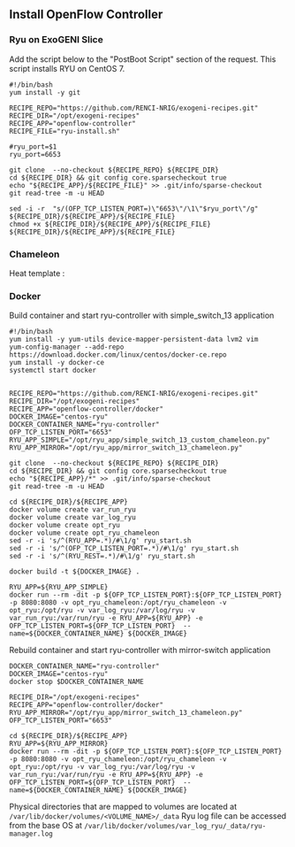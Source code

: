 ## Install OpenFlow Controller

### Ryu on ExoGENI Slice

Add the script below to the "PostBoot Script" section of the request. 
This script installs RYU on CentOS 7.

```
#!/bin/bash
yum install -y git

RECIPE_REPO="https://github.com/RENCI-NRIG/exogeni-recipes.git"
RECIPE_DIR="/opt/exogeni-recipes"
RECIPE_APP="openflow-controller"
RECIPE_FILE="ryu-install.sh"

#ryu_port=$1
ryu_port=6653

git clone  --no-checkout ${RECIPE_REPO} ${RECIPE_DIR}
cd ${RECIPE_DIR} && git config core.sparsecheckout true
echo "${RECIPE_APP}/${RECIPE_FILE}" >> .git/info/sparse-checkout
git read-tree -m -u HEAD

sed -i -r  "s/(OFP_TCP_LISTEN_PORT=)\"6653\"/\1\"$ryu_port\"/g" ${RECIPE_DIR}/${RECIPE_APP}/${RECIPE_FILE}
chmod +x ${RECIPE_DIR}/${RECIPE_APP}/${RECIPE_FILE}
${RECIPE_DIR}/${RECIPE_APP}/${RECIPE_FILE}
```


### Chameleon

Heat template : <PLACEHOLDER for URL>


### Docker

Build container and start ryu-controller with simple_switch_13 application
```
#!/bin/bash
yum install -y yum-utils device-mapper-persistent-data lvm2 vim
yum-config-manager --add-repo https://download.docker.com/linux/centos/docker-ce.repo
yum install -y docker-ce
systemctl start docker


RECIPE_REPO="https://github.com/RENCI-NRIG/exogeni-recipes.git"
RECIPE_DIR="/opt/exogeni-recipes"
RECIPE_APP="openflow-controller/docker"
DOCKER_IMAGE="centos-ryu"
DOCKER_CONTAINER_NAME="ryu-controller"
OFP_TCP_LISTEN_PORT="6653"
RYU_APP_SIMPLE="/opt/ryu_app/simple_switch_13_custom_chameleon.py"
RYU_APP_MIRROR="/opt/ryu_app/mirror_switch_13_chameleon.py"

git clone  --no-checkout ${RECIPE_REPO} ${RECIPE_DIR}
cd ${RECIPE_DIR} && git config core.sparsecheckout true
echo "${RECIPE_APP}/*" >> .git/info/sparse-checkout
git read-tree -m -u HEAD

cd ${RECIPE_DIR}/${RECIPE_APP}
docker volume create var_run_ryu
docker volume create var_log_ryu
docker volume create opt_ryu
docker volume create opt_ryu_chameleon
sed -r -i 's/^(RYU_APP=.*)/#\1/g' ryu_start.sh
sed -r -i 's/^(OFP_TCP_LISTEN_PORT=.*)/#\1/g' ryu_start.sh
sed -r -i 's/^(RYU_REST=.*)/#\1/g' ryu_start.sh

docker build -t ${DOCKER_IMAGE} .

RYU_APP=${RYU_APP_SIMPLE}
docker run --rm -dit -p ${OFP_TCP_LISTEN_PORT}:${OFP_TCP_LISTEN_PORT} -p 8080:8080 -v opt_ryu_chameleon:/opt/ryu_chameleon -v opt_ryu:/opt/ryu -v var_log_ryu:/var/log/ryu -v var_run_ryu:/var/run/ryu -e RYU_APP=${RYU_APP} -e OFP_TCP_LISTEN_PORT=${OFP_TCP_LISTEN_PORT}  --name=${DOCKER_CONTAINER_NAME} ${DOCKER_IMAGE}

```

Rebuild container and start ryu-controller with mirror-switch application

```
DOCKER_CONTAINER_NAME="ryu-controller"
DOCKER_IMAGE="centos-ryu"
docker stop $DOCKER_CONTAINER_NAME

RECIPE_DIR="/opt/exogeni-recipes"
RECIPE_APP="openflow-controller/docker"
RYU_APP_MIRROR="/opt/ryu_app/mirror_switch_13_chameleon.py"
OFP_TCP_LISTEN_PORT="6653"

cd ${RECIPE_DIR}/${RECIPE_APP}
RYU_APP=${RYU_APP_MIRROR}
docker run --rm -dit -p ${OFP_TCP_LISTEN_PORT}:${OFP_TCP_LISTEN_PORT} -p 8080:8080 -v opt_ryu_chameleon:/opt/ryu_chameleon -v opt_ryu:/opt/ryu -v var_log_ryu:/var/log/ryu -v var_run_ryu:/var/run/ryu -e RYU_APP=${RYU_APP} -e OFP_TCP_LISTEN_PORT=${OFP_TCP_LISTEN_PORT}  --name=${DOCKER_CONTAINER_NAME} ${DOCKER_IMAGE}
```
Physical directories that are mapped to volumes are located at `/var/lib/docker/volumes/<VOLUME_NAME>/_data`
Ryu log file can be accessed from the base OS at `/var/lib/docker/volumes/var_log_ryu/_data/ryu-manager.log`
